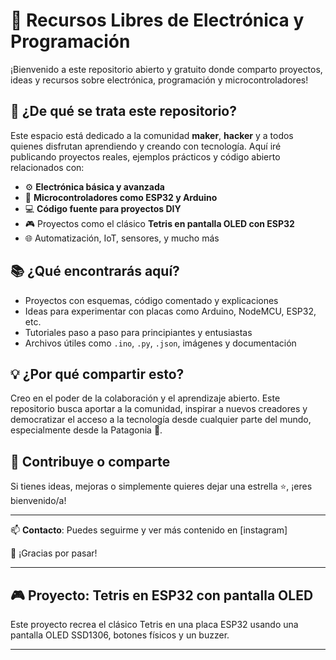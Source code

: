 # 🔌 Recursos Libres de Electrónica y Programación

¡Bienvenido a este repositorio abierto y gratuito donde comparto proyectos, ideas y recursos sobre electrónica, programación y microcontroladores!

## 🚀 ¿De qué se trata este repositorio?

Este espacio está dedicado a la comunidad **maker**, **hacker** y a todos quienes disfrutan aprendiendo y creando con tecnología. Aquí iré publicando proyectos reales, ejemplos prácticos y código abierto relacionados con:

- ⚙️ **Electrónica básica y avanzada**
- 🧠 **Microcontroladores como ESP32 y Arduino**
- 💻 **Código fuente para proyectos DIY**
- 🎮 Proyectos como el clásico **Tetris en pantalla OLED con ESP32**
- 🌐 Automatización, IoT, sensores, y mucho más

## 📚 ¿Qué encontrarás aquí?

- Proyectos con esquemas, código comentado y explicaciones
- Ideas para experimentar con placas como Arduino, NodeMCU, ESP32, etc.
- Tutoriales paso a paso para principiantes y entusiastas
- Archivos útiles como `.ino`, `.py`, `.json`, imágenes y documentación

## 💡 ¿Por qué compartir esto?

Creo en el poder de la colaboración y el aprendizaje abierto. Este repositorio busca aportar a la comunidad, inspirar a nuevos creadores y democratizar el acceso a la tecnología desde cualquier parte del mundo, especialmente desde la Patagonia 🌄.

## 🤝 Contribuye o comparte

Si tienes ideas, mejoras o simplemente quieres dejar una estrella ⭐️, ¡eres bienvenido/a!

---

📫 **Contacto**: Puedes seguirme y ver más contenido en [instagram]

🔧 ¡Gracias por pasar!
________________________________________________________________________
## 🎮 Proyecto: Tetris en ESP32 con pantalla OLED

Este proyecto recrea el clásico Tetris en una placa ESP32 usando una pantalla OLED SSD1306, botones físicos y un buzzer.

________________________________________________________________________

